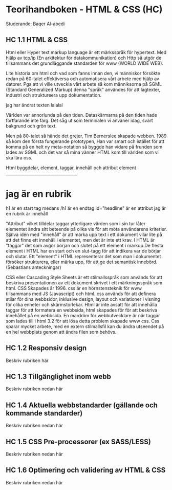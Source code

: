# Teorihandboken - HTML & CSS (HC)
Studerande: Baqer Al-abedi

## HC 1.1 HTML & CSS
Html eller Hyper text markup language är ett märksspråk för hypertext. Med hjälp av tcp/ip (En arkitektur för datakommunikation) och Http så utgör de tillsammans det grundläggande standarden för www (WORLD WIDE WEB).

Lite historia om html och vad som fanns innan den, vi människor försökte redan på 60-talet effektiversa och automatisera vårt arbete med hjälp av datorer. Pga att vi ville utveckla vårt arbete så kom männiksorna på SGML (Standard Generalized Markup) denna "språk" användes för att lagtexter, industri och struktureera upp dokumentation.

jag har ändrat texten lalalal

Världen var annorlunda på den tiden. Dataskärmarna på den tiden hade fortfarande inte färg. Det såg ut som terminalen vi använer idag, svart bakgrund och grön text. 

Men på 80-talet så hände det grejer, Tim Bernerslee skapade webben. 1989 så kom den första fungerande prototypen, Han var smart och istället för att komma på en helt ny meta-notation så byggde han vidare på frunden som lades av SGML och det var så mina vänner HTML kom till världen som vi ska lära oss.  

Html byggdelar, element, taggar, innehåll och attribut
                        element
            ___________________________________
            <h1 id="headline">jag är en rubrik</h1>
h1 är en start tag medans /h1 är en endtag
id="headline" är en attribut
jag är en rubrik är innehåll

"Attribut" vilket tilldelar taggar ytterligare
värden som i sin tur låter elementet ändra sitt beteende på olika vis för att möta användarens kriterier. 
Själva idén med "innehåll" är att märka upp text i ett dokument vilar lite på att det finns ett innehåll i elementet, men det är inte ett krav.
I HTML är "taggar" det som avgör början och slutet på ett element i markup.De flesta element i HTML har en start och en slut-tagg för att indikera var de börjar och slutar.
Ett "element" i HTML representerar det som man i dokumentet försöker strukturera, eller märka upp, för att ge det semantisk innebörd. (Sebastians anteckningar)

CSS eller Cascading Style Sheets är ett stilmallsspråk som används för att beskriva presentationen av ett dokument skrivet i ett märkningsspråk som html. CSS Skapades år 1996. css är en hörnstensteknik för www tillsammans med JS (Javascript) och html. css används för att definera stilar för dina webbsidor, inklusive design, layout och variationer i visning för olika enheter och skärmstorlekar. Html är inte avsatt för att innehålla taggar för att formatera en webbsida, html skapades för för att beskriva innehållet på en webbsida. En mardröm för webbutvecklare är när taggar som <font> lades till i html 3.2 för att lösa detta problem skapade www css. Css sparar mycket arbete, med en extern stilmallsfil kan du ändra utseendet på en hel webbplats genom att ändra filen som behövs. 
## HC 1.2 Responsiv design
Beskriv rubriken här

## HC 1.3 Tillgänglighet inom webb
Beskriv rubriken nedan här

## HC 1.4 Aktuella webbstandarder (gällande och kommande standarder)
Beskriv rubriken nedan här

## HC 1.5 CSS Pre-processorer (ex SASS/LESS)
Beskriv rubriken nedan här

## HC 1.6 Optimering och validering av HTML & CSS
Beskriv rubriken nedan här

